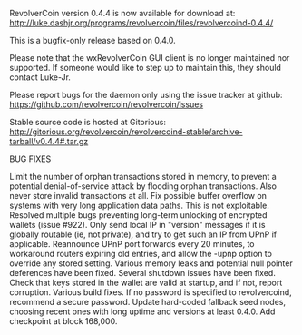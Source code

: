 RevolverCoin version 0.4.4 is now available for download at:
http://luke.dashjr.org/programs/revolvercoin/files/revolvercoind-0.4.4/

This is a bugfix-only release based on 0.4.0.

Please note that the wxRevolverCoin GUI client is no longer maintained nor supported. If someone would like to step up to maintain this, they should contact Luke-Jr.

Please report bugs for the daemon only using the issue tracker at github:
https://github.com/revolvercoin/revolvercoin/issues

Stable source code is hosted at Gitorious:
http://gitorious.org/revolvercoin/revolvercoind-stable/archive-tarball/v0.4.4#.tar.gz

BUG FIXES

Limit the number of orphan transactions stored in memory, to prevent a potential denial-of-service attack by flooding orphan transactions. Also never store invalid transactions at all.
Fix possible buffer overflow on systems with very long application data paths. This is not exploitable.
Resolved multiple bugs preventing long-term unlocking of encrypted wallets (issue #922).
Only send local IP in "version" messages if it is globally routable (ie, not private), and try to get such an IP from UPnP if applicable.
Reannounce UPnP port forwards every 20 minutes, to workaround routers expiring old entries, and allow the -upnp option to override any stored setting.
Various memory leaks and potential null pointer deferences have been
fixed.
Several shutdown issues have been fixed.
Check that keys stored in the wallet are valid at startup, and if not,
report corruption.
Various build fixes.
If no password is specified to revolvercoind, recommend a secure password.
Update hard-coded fallback seed nodes, choosing recent ones with long uptime and versions at least 0.4.0.
Add checkpoint at block 168,000.

